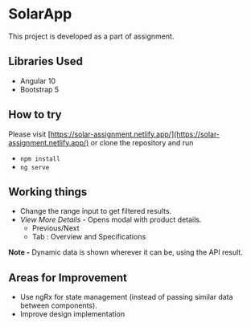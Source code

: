 # SolarApp

This project is developed as a part of assignment.

## Libraries Used
- Angular 10
- Bootstrap 5

## How to try

Please visit [https://solar-assignment.netlify.app/](https://solar-assignment.netlify.app/) or clone the repository and run

- `npm install`
- `ng serve`

## Working things

- Change the range input to get filtered results.
- _View More Details_ - Opens modal with product details.
  - Previous/Next
  - Tab : Overview and Specifications

**Note -** Dynamic data is shown wherever it can be, using the API result.

## Areas for Improvement

- Use ngRx for state management (instead of passing similar data between components).
- Improve design implementation

